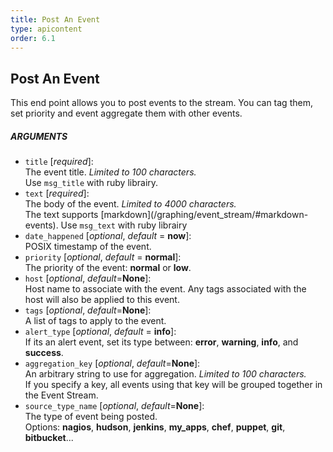 ```yaml
---
title: Post An Event
type: apicontent
order: 6.1
---
```


## Post An Event
This end point allows you to post events to the stream. You can tag them, set priority and event aggregate them with other events.

##### ARGUMENTS
* `title` [*required*]:  
    The event title. *Limited to 100 characters.*  
    Use `msg_title` with ruby librairy.
* `text` [*required*]:  
    The body of the event. *Limited to 4000 characters.*  
    The text supports [markdown](/graphing/event_stream/#markdown-events\).
    Use `msg_text` with ruby librairy
* `date_happened` [*optional*, *default* = **now**]:  
    POSIX timestamp of the event.
* `priority` [*optional*, *default* = **normal**]:  
    The priority of the event: **normal** or **low**.
* `host` [*optional*, *default*=**None**]:  
    Host name to associate with the event. Any tags associated with the host will also be applied to this event.
* `tags` [*optional*, *default*=**None**]:  
    A list of tags to apply to the event.
* `alert_type` [*optional*, *default* = **info**]:  
    If its an alert event, set its type between: **error**, **warning**, **info**, and **success**.
* `aggregation_key` [*optional*, *default*=**None**]:  
    An arbitrary string to use for aggregation. *Limited to 100 characters.*  
    If you specify a key, all events using that key will be grouped together in the Event Stream.
* `source_type_name` [*optional*, *default*=**None**]:  
    The type of event being posted.  
    Options: **nagios**, **hudson**, **jenkins**, **my_apps**, **chef**, **puppet**, **git**, **bitbucket**...